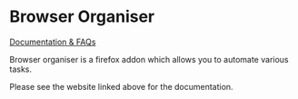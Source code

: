 # Browser Organiser

[Documentation & FAQs](https://jaffa42.github.io/Browser-Organiser/)

Browser organiser is a firefox addon which allows you to automate various tasks.

Please see the website linked above for the documentation.